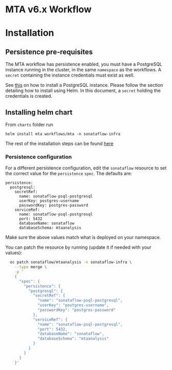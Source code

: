 MTA v6.x Workflow
===========

# Installation
## Persistence pre-requisites
The MTA workflow has persistence enabled, you must have a PostgreSQL instance running in the cluster, in the same `namespace` as the workflows.
A `secret` containing the instance credentials must exist as well.

See [this](https://www.rhdhorchestrator.io/orchestrator-helm-chart/postgresql) on how to install a PostgreSQL instance. Please follow the section detailing how to install using Helm. In this document, a `secret` holding the credentials is created.

## Installing helm chart
From `charts` folder run
```console
helm install mta workflows/mta -n sonataflow-infra
```

The rest of the installation steps can be found [here](https://github.com/rhdhorchestrator/serverless-workflows-config/blob/gh-pages/docs/mta/README.md#configuration)

### Persistence configuration
For a different persistence configuration, edit the `sonataflow` resource to set the correct value for the `persistence` `spec`.
The defaults are:
```
persistence:
  postgresql:
    secretRef:
      name: sonataflow-psql-postgresql
      userKey: postgres-username
      passwordKey: postgres-password
    serviceRef:
      name: sonataflow-psql-postgresql
      port: 5432
      databaseName: sonataflow
      databaseSchema: mtaanalysis
```

Make sure the above values match what is deployed on your namespace.

You can patch the resource by running (update it if needed with your values):
```bash
  oc patch sonataflow/mtaanalysis -n sonataflow-infra \
    --type merge \
    -p '
    {
      "spec": {
        "persistence": {
          "postgresql": {
            "secretRef": {
              "name": "sonataflow-psql-postgresql",
              "userKey": "postgres-username",
              "passwordKey": "postgres-password"
            },
            "serviceRef": {
              "name": "sonataflow-psql-postgresql",
              "port": 5432,
              "databaseName": "sonataflow",
              "databaseSchema": "mtaanalysis"
            }
          }
        }
      }
    }'
```

